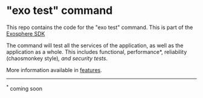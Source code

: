 # "exo test" command

This repo contains the code for the "exo test" command.
This is part of the [Exosphere SDK](https://github.com/Originate/exosphere-sdk)

The command will test all the services of the application, as well as the application as a whole. This includes functional, performance*, reliability (chaosmonkey style)*, and security tests*.

More information available in [features](features).

<hr>

<sup>&#42;</sup>
coming soon
